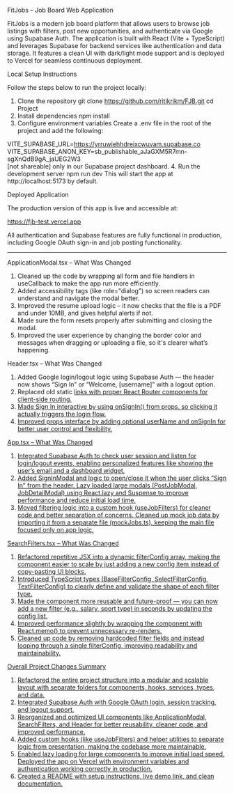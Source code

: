 FitJobs – Job Board Web Application

FitJobs is a modern job board platform that allows users to browse job listings with filters, post new opportunities, and authenticate via Google using Supabase Auth. The application is built with React (Vite + TypeScript) and leverages Supabase for backend services like authentication and data storage. It features a clean UI with dark/light mode support and is deployed to Vercel for seamless continuous deployment.

Local Setup Instructions

Follow the steps below to run the project locally:

1. Clone the repository
git clone https://github.com/ritikrikm/FJB.git
cd Project
2. Install dependencies
npm install
3. Configure environment variables
Create a .env file in the root of the project and add the following:

VITE_SUPABASE_URL=https://yrruwiehhdreixcwuvam.supabase.co
VITE_SUPABASE_ANON_KEY=sb_publishable_aJaGXM5R7mn-sgXnQdB9gA_jaUEG2W3   
[not shareable]
only in our Supabase project dashboard.
4. Run the development server
npm run dev
This will start the app at http://localhost:5173 by default.

Deployed Application

The production version of this app is live and accessible at:

https://fjb-test.vercel.app

All authentication and Supabase features are fully functional in production, including Google OAuth sign-in and job posting functionality.

------------------------------------------------------------------------------------------

ApplicationModal.tsx – What Was Changed
1. Cleaned up the code by wrapping all form and file handlers in useCallback to make the app run more efficiently.
2. Added accessibility tags (like role="dialog") so screen readers can understand and navigate the modal better.
3. Improved the resume upload logic – it now checks that the file is a PDF and under 10MB, and gives helpful alerts if not.
4. Made sure the form resets properly after submitting and closing the modal.
5. Improved the user experience by changing the border color and messages when dragging or uploading a file, so it's clearer what’s happening.

Header.tsx – What Was Changed
1. Added Google login/logout logic using Supabase Auth — the header now shows “Sign In” or “Welcome, [username]” with a logout option.
2. Replaced old static <a href="#"> links with proper React Router <Link> components for client-side routing.
3. Made Sign In interactive by using onSignIn() from props, so clicking it actually triggers the login flow.
4. Improved props interface by adding optional userName and onSignIn for better user control and flexibility.

App.tsx – What Was Changed
1. Integrated Supabase Auth to check user session and listen for login/logout events, enabling personalized features like showing  the user’s email and a dashboard widget.
2. Added SignInModal and logic to open/close it when the user clicks “Sign In” from the header.
Lazy loaded large modals (PostJobModal, JobDetailModal) using React.lazy and Suspense to improve performance and reduce initial load time.
3. Moved filtering logic into a custom hook (useJobFilters) for cleaner code and better separation of concerns.
Cleaned up mock job data by importing it from a separate file (mockJobs.ts), keeping the main file focused only on app logic.

SearchFilters.tsx – What Was Changed
1. Refactored repetitive JSX into a dynamic filterConfig array, making the component easier to scale by just adding a new config item instead of copy-pasting UI blocks.
2. Introduced TypeScript types (BaseFilterConfig, SelectFilterConfig, TextFilterConfig) to clearly define and validate the shape of each filter type.
3. Made the component more reusable and future-proof — you can now add a new filter (e.g., salary, sport type) in seconds by updating the config list.
4. Improved performance slightly by wrapping the component with React.memo() to prevent unnecessary re-renders.
5. Cleaned up code by removing hardcoded filter fields and instead looping through a single filterConfig, improving readability and maintainability.

Overall Project Changes Summary
1. Refactored the entire project structure into a modular and scalable layout with separate folders for components, hooks, services, types, and data.
2. Integrated Supabase Auth with Google OAuth login, session tracking, and logout support.
3. Reorganized and optimized UI components like ApplicationModal, SearchFilters, and Header for better reusability, cleaner code, and improved performance.
4. Added custom hooks (like useJobFilters) and helper utilities to separate logic from presentation, making the codebase more maintainable.
5. Enabled lazy loading for large components to improve initial load speed.
Deployed the app on Vercel with environment variables and authentication working correctly in production.
6. Created a README with setup instructions, live demo link, and clean documentation.
